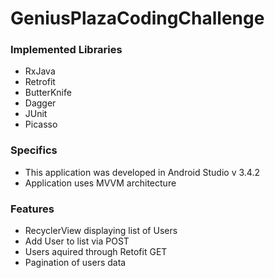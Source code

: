 # GeniusPlazaCodingChallenge
### Implemented Libraries 
* RxJava
* Retrofit
* ButterKnife
* Dagger
* JUnit
* Picasso

### Specifics 
- This application was developed in Android Studio v 3.4.2
- Application uses MVVM architecture 

### Features
- RecyclerView displaying list of Users
- Add User to list via POST
- Users aquired through Retofit GET
- Pagination of users data

